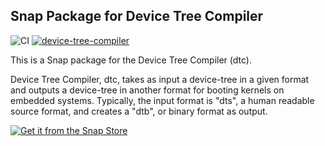 ## Snap Package for Device Tree Compiler

![CI](https://github.com/stephanosio/snap-device-tree-compiler/workflows/CI/badge.svg) [![device-tree-compiler](https://snapcraft.io//device-tree-compiler/badge.svg)](https://snapcraft.io/device-tree-compiler)


This is a Snap package for the Device Tree Compiler (dtc).

Device Tree Compiler, dtc, takes as input a device-tree in a given format and outputs a device-tree in another format for booting kernels on embedded systems.  Typically, the input format is "dts", a human readable source format, and creates  a "dtb", or binary format as output.

[![Get it from the Snap Store](https://snapcraft.io/static/images/badges/en/snap-store-white.svg)](https://snapcraft.io/device-tree-compiler)

